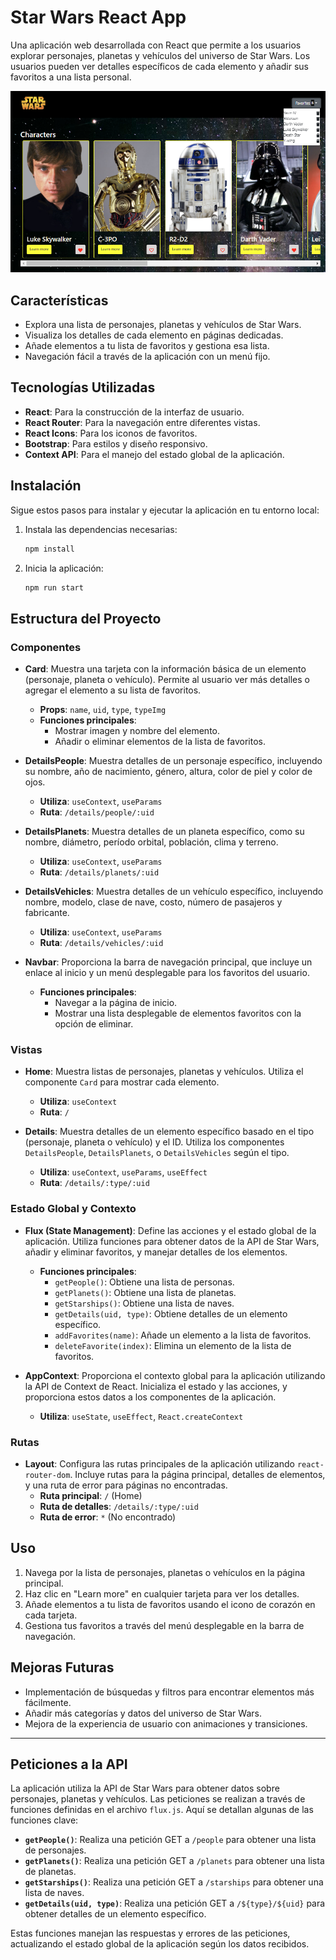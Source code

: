 # Star Wars React App

Una aplicación web desarrollada con React que permite a los usuarios explorar personajes, planetas y vehículos del universo de Star Wars. Los usuarios pueden ver detalles específicos de cada elemento y añadir sus favoritos a una lista personal.

 ![Página Principal](src/img/home.png)

## Características

- Explora una lista de personajes, planetas y vehículos de Star Wars.
- Visualiza los detalles de cada elemento en páginas dedicadas.
- Añade elementos a tu lista de favoritos y gestiona esa lista.
- Navegación fácil a través de la aplicación con un menú fijo.

## Tecnologías Utilizadas

- **React**: Para la construcción de la interfaz de usuario.
- **React Router**: Para la navegación entre diferentes vistas.
- **React Icons**: Para los iconos de favoritos.
- **Bootstrap**: Para estilos y diseño responsivo.
- **Context API**: Para el manejo del estado global de la aplicación.

## Instalación

Sigue estos pasos para instalar y ejecutar la aplicación en tu entorno local:

1. Instala las dependencias necesarias:
    ```bash
    npm install
    ```

2. Inicia la aplicación:
    ```bash
    npm run start
    ```

## Estructura del Proyecto

### Componentes

- **Card**: Muestra una tarjeta con la información básica de un elemento (personaje, planeta o vehículo). Permite al usuario ver más detalles o agregar el elemento a su lista de favoritos.
  - **Props**: `name`, `uid`, `type`, `typeImg`
  - **Funciones principales**:
    - Mostrar imagen y nombre del elemento.
    - Añadir o eliminar elementos de la lista de favoritos.

- **DetailsPeople**: Muestra detalles de un personaje específico, incluyendo su nombre, año de nacimiento, género, altura, color de piel y color de ojos.
  - **Utiliza**: `useContext`, `useParams`
  - **Ruta**: `/details/people/:uid`

- **DetailsPlanets**: Muestra detalles de un planeta específico, como su nombre, diámetro, período orbital, población, clima y terreno.
  - **Utiliza**: `useContext`, `useParams`
  - **Ruta**: `/details/planets/:uid`

- **DetailsVehicles**: Muestra detalles de un vehículo específico, incluyendo nombre, modelo, clase de nave, costo, número de pasajeros y fabricante.
  - **Utiliza**: `useContext`, `useParams`
  - **Ruta**: `/details/vehicles/:uid`

- **Navbar**: Proporciona la barra de navegación principal, que incluye un enlace al inicio y un menú desplegable para los favoritos del usuario.
  - **Funciones principales**:
    - Navegar a la página de inicio.
    - Mostrar una lista desplegable de elementos favoritos con la opción de eliminar.

### Vistas

- **Home**: Muestra listas de personajes, planetas y vehículos. Utiliza el componente `Card` para mostrar cada elemento.
  - **Utiliza**: `useContext`
  - **Ruta**: `/`

- **Details**: Muestra detalles de un elemento específico basado en el tipo (personaje, planeta o vehículo) y el ID. Utiliza los componentes `DetailsPeople`, `DetailsPlanets`, o `DetailsVehicles` según el tipo.
  - **Utiliza**: `useContext`, `useParams`, `useEffect`
  - **Ruta**: `/details/:type/:uid`

### Estado Global y Contexto

- **Flux (State Management)**: Define las acciones y el estado global de la aplicación. Utiliza funciones para obtener datos de la API de Star Wars, añadir y eliminar favoritos, y manejar detalles de los elementos.
  - **Funciones principales**:
    - `getPeople()`: Obtiene una lista de personas.
    - `getPlanets()`: Obtiene una lista de planetas.
    - `getStarships()`: Obtiene una lista de naves.
    - `getDetails(uid, type)`: Obtiene detalles de un elemento específico.
    - `addFavorites(name)`: Añade un elemento a la lista de favoritos.
    - `deleteFavorite(index)`: Elimina un elemento de la lista de favoritos.

- **AppContext**: Proporciona el contexto global para la aplicación utilizando la API de Context de React. Inicializa el estado y las acciones, y proporciona estos datos a los componentes de la aplicación.
  - **Utiliza**: `useState`, `useEffect`, `React.createContext`

### Rutas

- **Layout**: Configura las rutas principales de la aplicación utilizando `react-router-dom`. Incluye rutas para la página principal, detalles de elementos, y una ruta de error para páginas no encontradas.
  - **Ruta principal**: `/` (Home)
  - **Ruta de detalles**: `/details/:type/:uid`
  - **Ruta de error**: `*` (No encontrado)

## Uso

1. Navega por la lista de personajes, planetas o vehículos en la página principal.
2. Haz clic en "Learn more" en cualquier tarjeta para ver los detalles.
3. Añade elementos a tu lista de favoritos usando el icono de corazón en cada tarjeta.
4. Gestiona tus favoritos a través del menú desplegable en la barra de navegación.


## Mejoras Futuras

- Implementación de búsquedas y filtros para encontrar elementos más fácilmente.
- Añadir más categorías y datos del universo de Star Wars.
- Mejora de la experiencia de usuario con animaciones y transiciones.

---

## Peticiones a la API

La aplicación utiliza la API de Star Wars para obtener datos sobre personajes, planetas y vehículos. Las peticiones se realizan a través de funciones definidas en el archivo `flux.js`. Aquí se detallan algunas de las funciones clave:

- **`getPeople()`**: Realiza una petición GET a `/people` para obtener una lista de personajes.
- **`getPlanets()`**: Realiza una petición GET a `/planets` para obtener una lista de planetas.
- **`getStarships()`**: Realiza una petición GET a `/starships` para obtener una lista de naves.
- **`getDetails(uid, type)`**: Realiza una petición GET a `/${type}/${uid}` para obtener detalles de un elemento específico.

Estas funciones manejan las respuestas y errores de las peticiones, actualizando el estado global de la aplicación según los datos recibidos.
